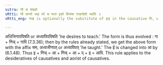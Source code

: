 ```yaml
---
sutra: णौ च संश्च्ङो
vRtti: णौ सन्परे चङ् परे च परत इङो विभाषा गाङादेशो भवति ॥
vRtti_eng: गाङ् is optionally the substitute of इङ् in the causative णि, when that causative takes the affix _san_ (desiderative) and _chan_ (Aorist.)

---
```

अधिजिगापयिषति or अध्यापिपयिषति 'he desires to teach.' The form is thus evolved : गा + णिच् = गापि (7.3.36); then by the rules already stated, we get the above form with the affix सम्. अध्यजीगपत् or अध्यापिपत् 'he taught.' The ई is changed into आ by (6.1.48). Thus इ + णिच् = आ + णिच् = आ + प् + इ = आपि. This rule applies to the desideratives of causatives and aorist of causatives.